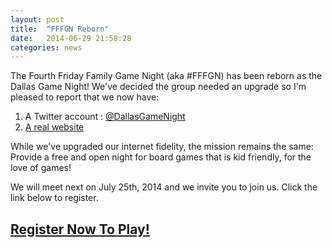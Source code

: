 ```yaml
---
layout: post
title:  "FFFGN Reborn"
date:   2014-06-29 21:58:28
categories: news
---
```


The Fourth Friday Family Game Night (aka #FFFGN) has been reborn as the Dallas Game Night!  We've decided the group needed an upgrade so I'm pleased to report that we now have:

1. A Twitter account : [@DallasGameNight](http://Twitter.com/DallasGameNight)
1. [A real website](http://DallasGameNight.TimRayburn.net)

While we've upgraded our internet fidelity, the mission remains the same: Provide a free and open night for board games that is kid friendly, for the love of games!

We will meet next on July 25th, 2014 and we invite you to join us.  Click the link below to register.

## [Register Now To Play!](http://dallasgamenight.eventbrite.com)
